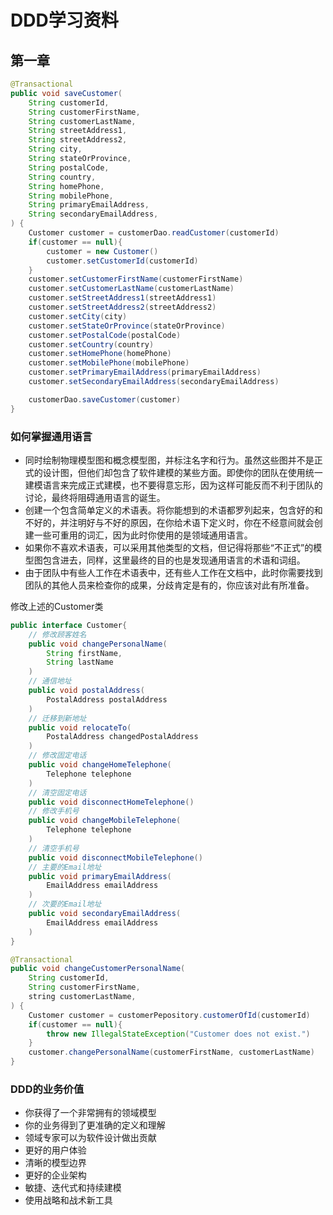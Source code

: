 # DDD学习资料

## 第一章

```java
@Transactional
public void saveCustomer(
    String customerId,
    String customerFirstName,
    String customerLastName,
    String streetAddress1,
    String streetAddress2,
    String city,
    String stateOrProvince,
    String postalCode,
    String country,
    String homePhone,
    String mobilePhone,
    String primaryEmailAddress,
    String secondaryEmailAddress,
) {
    Customer customer = customerDao.readCustomer(customerId)
    if(customer == null){
        customer = new Customer()
        customer.setCustomerId(customerId)
    }
    customer.setCustomerFirstName(customerFirstName)
    customer.setCustomerLastName(customerLastName)
    customer.setStreetAddress1(streetAddress1)
    customer.setStreetAddress2(streetAddress2)
    customer.setCity(city)
    customer.setStateOrProvince(stateOrProvince)
    customer.setPostalCode(postalCode)
    customer.setCountry(country)
    customer.setHomePhone(homePhone)
    customer.setMobilePhone(mobilePhone)
    customer.setPrimaryEmailAddress(primaryEmailAddress)
    customer.setSecondaryEmailAddress(secondaryEmailAddress)

    customerDao.saveCustomer(customer)
}
```

### 如何掌握通用语言

- 同时绘制物理模型图和概念模型图，并标注名字和行为。虽然这些图并不是正式的设计图，但他们却包含了软件建模的某些方面。即使你的团队在使用统一建模语言来完成正式建模，也不要得意忘形，因为这样可能反而不利于团队的讨论，最终将阻碍通用语言的诞生。
- 创建一个包含简单定义的术语表。将你能想到的术语都罗列起来，包含好的和不好的，并注明好与不好的原因，在你给术语下定义时，你在不经意间就会创建一些可重用的词汇，因为此时你使用的是领域通用语言。
- 如果你不喜欢术语表，可以采用其他类型的文档，但记得将那些“不正式”的模型图包含进去，同样，这里最终的目的也是发现通用语言的术语和词组。
- 由于团队中有些人工作在术语表中，还有些人工作在文档中，此时你需要找到团队的其他人员来检查你的成果，分歧肯定是有的，你应该对此有所准备。

修改上述的Customer类

```java
public interface Customer{
    // 修改顾客姓名
    public void changePersonalName(
        String firstName,
        String lastName
    )
    // 通信地址
    public void postalAddress(
        PostalAddress postalAddress
    )
    // 迁移到新地址
    public void relocateTo(
        PostalAddress changedPostalAddress
    )
    // 修改固定电话
    public void changeHomeTelephone(
        Telephone telephone
    )
    // 清空固定电话
    public void disconnectHomeTelephone()
    // 修改手机号
    public void changeMobileTelephone(
        Telephone telephone
    )
    // 清空手机号
    public void disconnectMobileTelephone()
    // 主要的Email地址
    public void primaryEmailAddress(
        EmailAddress emailAddress
    )
    // 次要的Email地址
    public void secondaryEmailAddress(
        EmailAddress emailAddress
    )
}

@Transactional
public void changeCustomerPersonalName(
    String customerId,
    String customerFirstName,
    string customerLastName,
) {
    Customer customer = customerPepository.customerOfId(customerId)
    if(customer == null){
        throw new IllegalStateException("Customer does not exist.")
    }
    customer.changePersonalName(customerFirstName, customerLastName)
}


```

### DDD的业务价值

- 你获得了一个非常拥有的领域模型
- 你的业务得到了更准确的定义和理解
- 领域专家可以为软件设计做出贡献
- 更好的用户体验
- 清晰的模型边界
- 更好的企业架构
- 敏捷、迭代式和持续建模
- 使用战略和战术新工具


